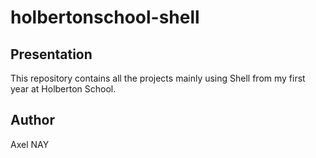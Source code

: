 # holbertonschool-shell

## Presentation

This repository contains all the projects mainly using Shell from my first year at Holberton School.

## Author

Axel NAY
